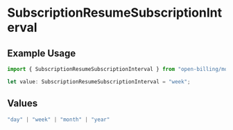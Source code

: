# SubscriptionResumeSubscriptionInterval

## Example Usage

```typescript
import { SubscriptionResumeSubscriptionInterval } from "open-billing/models/operations";

let value: SubscriptionResumeSubscriptionInterval = "week";
```

## Values

```typescript
"day" | "week" | "month" | "year"
```